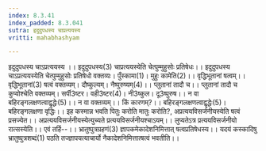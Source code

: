 ```yaml
---
index: 8.3.41
index_padded: 8.3.041
sutra: इदुदुपधस्य चाप्रत्ययस्य
vritti: mahabhashyam

---
```

 इदुदुपधस्य चाऽप्रत्ययस्य ।। इदुदुपधस्य(3) चाप्रत्ययस्येति चेत्पुम्मुहुसोः प्रतिषेधः।। इदुदुपधस्य चाऽप्रत्ययस्येति चेत्पुम्मुहुसोः प्रतिषेधो वक्तव्यः। पुँस्कामा(1)। मुहुः कामेति(2)।। वृद्धिभूतानां षत्वम्।। वृद्धिभूतानां(3) षत्वं वक्तव्यम्। दौष्कुल्यम्। नैष्पुरुष्यम्(4)।। प्लुतानां तादौ च।। प्लुतानां तादौ च कुप्वोश्चेति वक्तव्यम्। सर्पी3ष्टर। वही3ष्टर(4)। नी3ष्कुल। दू3ष्पुरुष।। न वा बहिरङ्गलक्षणत्वाद्वृद्धेः(5)।। न वा वक्तव्यम्।। किं कारणम्?।। बहिरङ्गलक्षणत्वाद्वृद्धेः(5)। बहिरङ्गलक्षणा वृद्धिः।। इह कस्मान्न भवति पितुः करोति मातुः करोति?, अप्रत्ययविसर्जनीयस्येति षत्वं प्रसज्येत।। अप्रत्ययविसर्जनीयस्येत्युच्यते प्रत्ययविसर्जनीयश्चाऽयम्।। लुप्यतेऽत्र प्रत्ययविसर्जनीयो रात्सस्येति।। एवं तर्हि--।। भ्रातुष्पुत्रग्रहणं(3) ज्ञापकमेकादेशनिमित्तात् षत्वप्रतिषेधस्य।। यदयं कस्कादिषु भ्रातुष्पुत्रशब्दं(1) पठति तज्ज्ञापयत्याचार्यो नैकादेशनिमित्तात्षत्वं भवतीति।। 